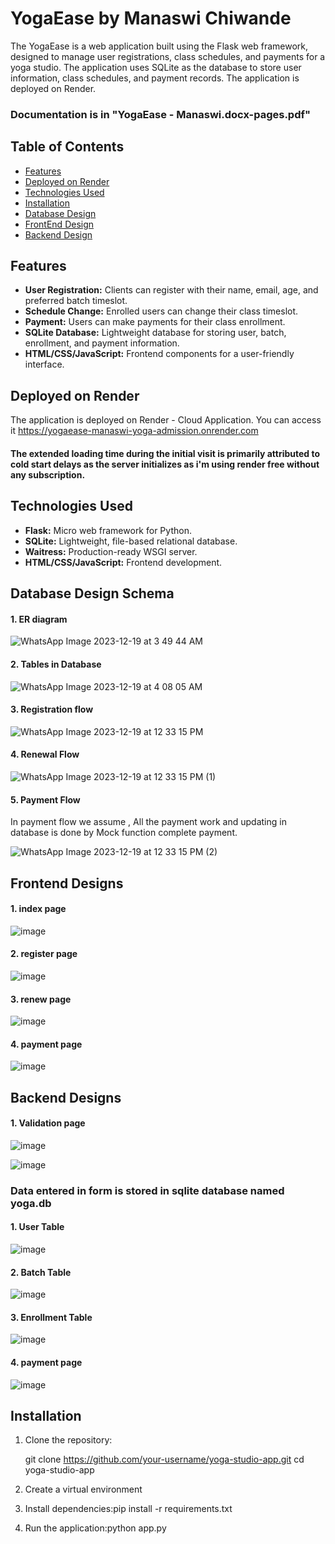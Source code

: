 # YogaEase by Manaswi Chiwande

The YogaEase is a web application built using the Flask web framework, designed to manage user registrations, class schedules, and payments for a yoga studio. The application uses SQLite as the database to store user information, class schedules, and payment records. The application is deployed on Render.


### Documentation is in "YogaEase - Manaswi.docx-pages.pdf"


###
## Table of Contents

- [Features](#features)
- [Deployed on Render](#deployed-on-render)
- [Technologies Used](#technologies-used)
- [Installation](#installation)
- [Database Design](#database-design)
- [FrontEnd Design](#frontend-design)
- [Backend Design](#backend-design)





## Features

- **User Registration:** Clients can register with their name, email, age, and preferred batch timeslot.
- **Schedule Change:** Enrolled users can change their class timeslot.
- **Payment:** Users can make payments for their class enrollment.
- **SQLite Database:** Lightweight database for storing user, batch, enrollment, and payment information.
- **HTML/CSS/JavaScript:** Frontend components for a user-friendly interface.

## Deployed on Render
The application is deployed on Render - Cloud Application. You can access it https://yogaease-manaswi-yoga-admission.onrender.com
#### The extended loading time during the initial visit is primarily attributed to cold start delays as the server initializes as i'm using render free without any subscription.

## Technologies Used

- **Flask:** Micro web framework for Python.
- **SQLite:** Lightweight, file-based relational database.
- **Waitress:** Production-ready WSGI server.
- **HTML/CSS/JavaScript:** Frontend development.

## Database Design Schema 
#### 1. ER diagram
  


![WhatsApp Image 2023-12-19 at 3 49 44 AM](https://github.com/MANASWI-CHIWANDE/YogaEase-Yoga-Addmission-Form/assets/86121472/5922c83c-c26b-4d76-9176-66e5d5a18f76)
 #### 2. Tables in Database 


![WhatsApp Image 2023-12-19 at 4 08 05 AM](https://github.com/MANASWI-CHIWANDE/YogaEase-Yoga-Addmission-Form/assets/86121472/aa0cf591-4111-4cc7-b88e-d0941f22e87e)

#### 3. Registration flow

 ![WhatsApp Image 2023-12-19 at 12 33 15 PM](https://github.com/MANASWI-CHIWANDE/YogaEase-Yoga-Addmission-Form/assets/86121472/b014f879-1f84-4e99-9c56-748b938d29d6)

####  4. Renewal Flow


   ![WhatsApp Image 2023-12-19 at 12 33 15 PM (1)](https://github.com/MANASWI-CHIWANDE/YogaEase-Yoga-Addmission-Form/assets/86121472/531d6426-e33d-4d96-8334-d4c0b89de68d)
#### 5. Payment Flow
In payment flow we assume , All the payment work and updating in database is done by Mock function complete payment. 
   
![WhatsApp Image 2023-12-19 at 12 33 15 PM (2)](https://github.com/MANASWI-CHIWANDE/YogaEase-Yoga-Addmission-Form/assets/86121472/61bfc90d-6b6b-4c14-b2e4-076d2572d508)


## Frontend Designs
#### 1. index page
![image](https://github.com/MANASWI-CHIWANDE/YogaEase-Yoga-Addmission-Form/assets/86121472/de6f0e7f-f795-472e-819e-76b35a6104f0)

#### 2. register page
![image](https://github.com/MANASWI-CHIWANDE/YogaEase-Yoga-Addmission-Form/assets/86121472/68b7b74a-0037-43ce-a01b-be7ba4ed16c2)

#### 3. renew page
![image](https://github.com/MANASWI-CHIWANDE/YogaEase-Yoga-Addmission-Form/assets/86121472/876d32c6-f56e-442a-8d8a-b730ea590d2f)

#### 4. payment page
![image](https://github.com/MANASWI-CHIWANDE/YogaEase-Yoga-Addmission-Form/assets/86121472/a57a90e3-fd3c-4bea-8a0a-6dafd4a243c3)



## Backend Designs
#### 1. Validation page

![image](https://github.com/MANASWI-CHIWANDE/YogaEase-Yoga-Addmission-Form/assets/86121472/e359f133-94df-40cc-aff2-a228803120ff)

![image](https://github.com/MANASWI-CHIWANDE/YogaEase-Yoga-Addmission-Form/assets/86121472/5d7f47a7-2306-417d-bde0-be1748404852)

### Data entered in form is stored in sqlite database named yoga.db
#### 1. User Table
![image](https://github.com/MANASWI-CHIWANDE/YogaEase-Yoga-Addmission-Form/assets/86121472/8be88f8f-8303-408a-99ff-7916ca8bc02e)
#### 2. Batch Table
![image](https://github.com/MANASWI-CHIWANDE/YogaEase-Yoga-Addmission-Form/assets/86121472/ad2e5d45-15b8-44d0-8476-4197d16e9d44)

#### 3. Enrollment Table
![image](https://github.com/MANASWI-CHIWANDE/YogaEase-Yoga-Addmission-Form/assets/86121472/382fa23c-0de2-493e-aa94-7ffb15c3bf63)

#### 4. payment page
![image](https://github.com/MANASWI-CHIWANDE/YogaEase-Yoga-Addmission-Form/assets/86121472/c5175528-d1a7-4a25-afec-6e94072dbd84)


## Installation

1. Clone the repository:

   git clone https://github.com/your-username/yoga-studio-app.git
   cd yoga-studio-app
2. Create a virtual environment 
3. Install dependencies:pip install -r requirements.txt
4. Run the application:python app.py

